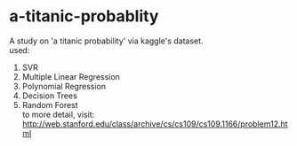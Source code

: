 # a-titanic-probablity
A study on 'a titanic probability' via kaggle's dataset.<br/>
used:<br/>
1. SVR<br/>
2. Multiple Linear Regression<br/>
3. Polynomial Regression<br/>
4. Decision Trees<br/>
5. Random Forest<br/>
to more detail, visit: http://web.stanford.edu/class/archive/cs/cs109/cs109.1166/problem12.html
